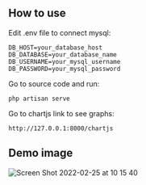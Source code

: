 ## How to use

Edit .env file to connect mysql:
```
DB_HOST=your_database_host
DB_DATABASE=your_database_name
DB_USERNAME=your_mysql_username
DB_PASSWORD=your_mysql_password
```
Go to source code and run:
```
php artisan serve
```
Go to chartjs link to see graphs:
```
http://127.0.0.1:8000/chartjs
```
## Demo image

![Screen Shot 2022-02-25 at 10 15 40](https://user-images.githubusercontent.com/10114141/155647500-1b0906b8-04eb-48f2-bb81-de9d2f67e20a.png)
